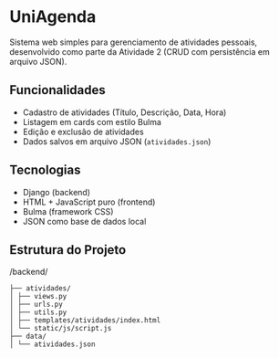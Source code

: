 # UniAgenda

Sistema web simples para gerenciamento de atividades pessoais, desenvolvido como parte da Atividade 2 (CRUD com persistência em arquivo JSON).

## Funcionalidades

-  Cadastro de atividades (Título, Descrição, Data, Hora)
-  Listagem em cards com estilo Bulma
-  Edição e exclusão de atividades
-  Dados salvos em arquivo JSON (`atividades.json`)

## Tecnologias

- Django (backend)
- HTML + JavaScript puro (frontend)
- Bulma (framework CSS)
- JSON como base de dados local

## Estrutura do Projeto

/backend/
```
├── atividades/
│ ├── views.py
│ ├── urls.py
│ ├── utils.py
│ ├── templates/atividades/index.html
│ └── static/js/script.js
├── data/
│ └── atividades.json
```
